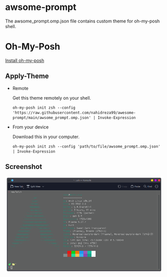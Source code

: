 # awsome-prompt
The awsome_prompt.omp.json file contains custom theme for oh-my-posh shell.

# Oh-My-Posh
[Install oh-my-posh](https://ohmyposh.dev/docs/)

## Apply-Theme

* Remote

  Get this theme remotely on your shell.
  ```
  oh-my-posh init zsh --config 'https://raw.githubusercontent.com/nahidreza99/awesome-prompt/main/awsome_prompt.omp.json' | Invoke-Expression
  ```
* From your device

  Download this in your computer.
  ```
  oh-my-posh init zsh --config 'path/to/file/awsome_prompt.omp.json' | Invoke-Expression
  ```

## Screenshot
![Screenshot of Konsole terminal. The terminal contains neofetch.](https://raw.githubusercontent.com/nahidreza99/awesome-prompt/main/Screenshot.png)
